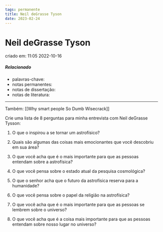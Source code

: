 ```yaml
---
tags: permanente
title: Neil deGrasse Tyson
date: 2023-02-24
---
```


# Neil deGrasse Tyson

criado em: 11:05 2022-10-16

##### Relacionado

- palavras-chave: 
- notas permanentes: 
- notas de dissertação:
- notas de literatura: 

---

Também: [[Why smart people So Dumb Wisecrack]]

Crie uma lista de 8 perguntas para minha entrevista com Neil deGrasse Tysson:

1. O que o inspirou a se tornar um astrofísico?

2. Quais são algumas das coisas mais emocionantes que você descobriu em sua área?

3. O que você acha que é o mais importante para que as pessoas entendam sobre a astrofísica?

4. O que você pensa sobre o estado atual da pesquisa cosmológica?

5. O que o senhor acha que o futuro da astrofísica reserva para a humanidade?

6. O que você pensa sobre o papel da religião na astrofísica?

7. O que você acha que é o mais importante para que as pessoas se lembrem sobre o universo?

8. O que você acha que é a coisa mais importante para que as pessoas entendam sobre nosso lugar no universo? 
